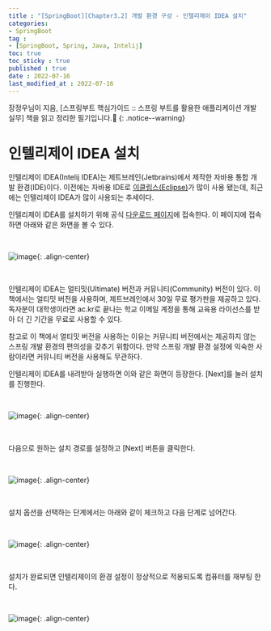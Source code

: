 ```yaml
---
title : "[SpringBoot][Chapter3.2] 개발 환경 구성 - 인텔리제이 IDEA 설치"
categories:
- SpringBoot
tag :
- [SpringBoot, Spring, Java, Intelij]
toc: true
toc_sticky : true
published : true
date : 2022-07-16
last_modified_at : 2022-07-16
---
```






장정우님이 지음, [스프링부트 핵심가이드 :: 스프링 부트를 활용한 애플리케이션 개발 실무] 책을 읽고 정리한 필기입니다.📢
{: .notice--warning}



# 인텔리제이 IDEA 설치

인텔리제이 IDEA(Intelij IDEA)는 제트브레인(Jetbrains)에서 제작한 자바용 통합 개발 환경(IDE)이다. 이전에는 자바용 IDE로 [이클립스(Eclipse)]가 많이 사용 됐는데, 최근에는 인텔리제이 IDEA가 많이 사용되는 추세이다.

인텔리제이 IDEA를 설치하기 위해 공식 [다운로드 페이지]에 접속한다. 이 페이지에 접속하면 아래와 같은 화면을 볼 수 있다.

<br>

![image](https://user-images.githubusercontent.com/13410737/179361915-be00a4bd-45a8-4df1-be47-557df6b42f25.png){: .align-center}

[이클립스(Eclipse)]: https://www.eclipse.org
[다운로드 페이지]: https://jetbrains.com/ko-kr/idea/download/

<br>

인텔리제이 IDEA는 얼티밋(Ultimate) 버전과 커뮤니티(Community) 버전이 있다. 이 책에서는 얼티밋 버전을 사용하며, 제트브레인에서 30일 무료 평가판을 제공하고 있다. 독자분이 대학생이라면 ac.kr로 끝나는 학교 이메일 계정을 통해 교육용 라이선스를 받아 더 긴 기간을 무료로 사용할 수 있다.

참고로 이 책에서 얼티밋 버전을 사용하는 이유는 커뮤니티 버전에서는 제공하지 않는 스프링 개발 환경의 편의성을 갖추기 위함이다. 만약 스프링 개발 환경 설정에 익숙한 사람이라면 커뮤니티 버전을 사용해도 무관하다.

인텔리제이 IDEA를 내려받아 실행하면 이와 같은 화면이 등장한다. [Next]를 눌러 설치를 진행한다.

<br>

![image](https://user-images.githubusercontent.com/13410737/179362279-d92c1b71-d80a-4545-9003-471b818b2476.png){: .align-center}

<br>

다음으로 원하는 설치 경로를 설정하고 [Next] 버튼을 클릭한다.

<br>

![image](https://user-images.githubusercontent.com/13410737/179362321-2c81dfd9-1fb9-41fd-9742-7709a8a85eac.png){: .align-center}

<br>

설치 옵션을 선택하는 단계에서는 아래와 같이 체크하고 다음 단계로 넘어간다.

<br>

![image](https://user-images.githubusercontent.com/13410737/179362377-d0517608-b281-4de3-a11e-79186549f063.png){: .align-center}

<br>

설치가 완료되면 인텔리제이의 환경 설정이 정상적으로 적용되도록 컴퓨터를 재부팅 한다.

<br>

![image](https://user-images.githubusercontent.com/13410737/179362501-1154645c-cff5-4a32-aad4-f908128b6f73.png){: .align-center}
